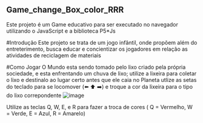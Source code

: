 ## Game_change_Box_color_RRR
Este projeto é um Game educativo para ser executado no navegador utilizando o JavaScript e a biblioteca P5*Js

#Introdução
Este projeto se trata de um jogo infântil, onde propõem além do entreterimento, busca educar e concientizar os jogadores em relação as atividades de reciclagem de materiais

#Como Jogar
O Mundo esta sendo tomado pelo lixo criado pela própria sociedade, e esta enfrentando um chuva de lixo; utilize a lixeira para coletar o lixo e destinalo ao lugar certo antes que ele caia no Planeta utlize as setas do teclado para se locomover (⬅️ ⬆️ ➡️)
e troque a cor da lixeira para o tipo do lixo correpondente
![image](https://github.com/HenriqMarxs/Game_change_Box_color_RRR/assets/133255641/a301d0bf-7af1-47d7-aaf4-3e6e0416567c)

Utilize as teclas Q, W, E, e R para fazer a troca de cores ( Q = Vermelho, W = Verde, E = Azul, R = Amarelo)
